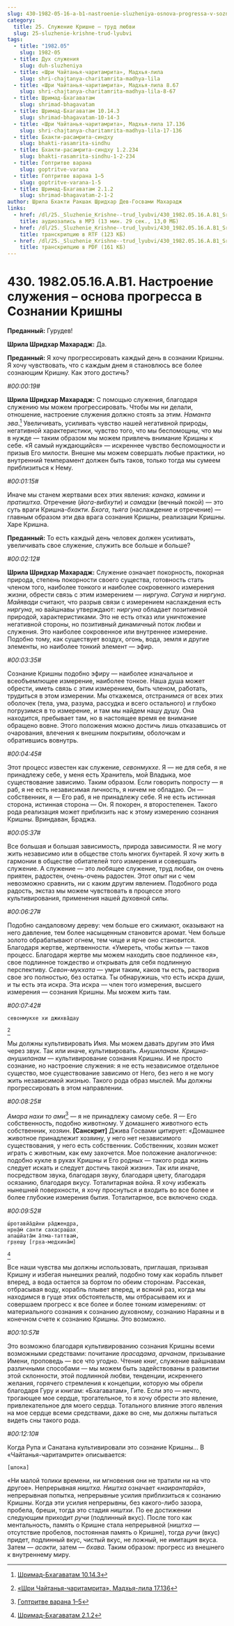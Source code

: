 ```yaml
---
slug: 430-1982-05-16-a-b1-nastroenie-sluzheniya-osnova-progressa-v-soznanii-krishny
category:
  title: 25. Служение Кришне — труд любви
  slug: 25-sluzhenie-krishne-trud-lyubvi
tags:
  - title: "1982.05"
    slug: 1982-05
  - title: Дух служения
    slug: duh-sluzheniya
  - title: «Шри Чайтанья-чаритамрита», Мадхья-лила
    slug: shri-chajtanya-charitamrita-madhya-lila
  - title: «Шри Чайтанья-чаритамрита», Мадхья-лила 8.67
    slug: shri-chajtanya-charitamrita-madhya-lila-8-67
  - title: Шримад-Бхагаватам
    slug: shrimad-bhagavatam
  - title: Шримад-Бхагаватам 10.14.3
    slug: shrimad-bhagavatam-10-14-3
  - title: «Шри Чайтанья-чаритамрита», Мадхья-лила 17.136
    slug: shri-chajtanya-charitamrita-madhya-lila-17-136
  - title: Бхакти-расамрита-синдху
    slug: bhakti-rasamrita-sindhu
  - title: Бхакти-расамрита-синдху 1.2.234
    slug: bhakti-rasamrita-sindhu-1-2-234
  - title: Гоптритве варана
    slug: goptritve-varana
  - title: Гоптритве варана 1–5
    slug: goptritve-varana-1-5
  - title: Шримад-Бхагаватам 2.1.2
    slug: shrimad-bhagavatam-2-1-2
author: Шрила Бхакти Ракшак Шридхар Дев-Госвами Махарадж
links:
  - href: /dl/25._Sluzhenie_Krishne--trud_lyubvi/430_1982.05.16.A.B1_SridharMj_Nastroenie_sluzhenija_osnova_progressa_v_Soznanii_Krishny.mp3
    title: аудиозапись в MP3 (13 мин. 29 сек., 13,0 МБ)
  - href: /dl/25._Sluzhenie_Krishne--trud_lyubvi/430_1982.05.16.A.B1_SridharMj_Nastroenie_sluzhenija_osnova_progressa_v_Soznanii_Krishny.rtf
    title: транскрипцию в RTF (123 КБ)
  - href: /dl/25._Sluzhenie_Krishne--trud_lyubvi/430_1982.05.16.A.B1_SridharMj_Nastroenie_sluzhenija_osnova_progressa_v_Soznanii_Krishny.pdf
    title: транскрипцию в PDF (161 КБ)
---
```


# 430. 1982.05.16.A.B1. Настроение служения – основа прогресса в Сознании Кришны

**Преданный:** Гурудев!

**Шрила Шридхар Махарадж:** Да.

**Преданный:** Я хочу прогрессировать каждый день в сознании Кришны. Я хочу чувствовать, что с каждым днем я становлюсь все более сознающим Кришну. Как этого достичь?

*#00:00:19#*

**Шрила Шридхар Махарадж:** С помощью служения, благодаря служению мы можем прогрессировать. Чтобы мы ни делали, отношение, настроение служения должно стоять за этим. *Наманта эва*.[^_ftn1] Увеличивать, усиливать чувство нашей негативной природы, негативной характеристики, чувство того, что мы беспомощны, что мы в нужде — таким образом мы можем привлечь внимание Кришны к себе. «Я самый нуждающийся» — искреннее чувство беспомощности и призыв Его милости. Внешне мы можем совершать любые практики, но внутренний темперамент должен быть таков, только тогда мы сумеем приблизиться к Нему.

*#00:01:15#*

Иначе мы станем жертвами всех этих явления: *канака*, *камини* и *пратиштха*. Отречение (*йога-вибхути*) и *самадхи* (вечный покой) — это суть враги Кришна-*бхакти*. *Бхога*, *тьяга* (наслаждение и отречение) — главным образом эти два врага сознания Кришны, реализации Кришны. Харе Кришна.

**Преданный:** То есть каждый день человек должен усиливать, увеличивать свое служение, служить все больше и больше?

*#00:02:12#*

**Шрила Шридхар Махарадж:** Служение означает покорность, покорная природа, степень покорности своего существа, готовность стать членом того, наиболее тонкого и наиболее сокровенного измерения жизни, обрести связь с этим измерением — *ниргуна*. *Сагуна* и *ниргуна*. *Майявади* считают, что разрыв связи с измерением наслаждения есть *ниргуна*, но вайшнавы утверждают: *ниргуна* обладает позитивной природой, характеристиками. Это не есть отказ или уничтожение негативной стороны, но позитивный динамичный поток любви и служения. Это наиболее сокровенное или внутреннее измерение. Подобно тому, как существует воздух, огонь, вода, земля и другие элементы, но наиболее тонкий элемент — эфир.

*#00:03:35#*

Сознание Кришны подобно эфиру — наиболее изначальное и всеобъемлющее измерение, наиболее тонкое. Наша душа может обрести, иметь связь с этим измерением, быть членом, работать, трудиться в этом измерении. Мы откажемся, отстранимся от всех этих оболочек (тела, ума, разума, рассудка и всего остального) и глубоко погрузимся в то измерение, и там мы найдем нашу душу. Она находится, пребывает там, но в настоящее время ее внимание обращено вовне. Этого положения можно достичь лишь отказавшись от очарования, влечения к внешним покрытиям, оболочкам и обратившись вовнутрь.

*#00:04:45#*

Этот процесс известен как служение, *севонмукхе*. Я — не для себя, я не принадлежу себе, у меня есть Хранитель, мой Владыка, мое существование зависимо. Таким образом. Если говорить попросту — я раб, я не есть независимая личность, я ничем не обладаю. Он — собственник, я — Его раб, я не принадлежу себе. Я не есть истинная сторона, истинная сторона — Он. Я покорен, я второстепенен. Такого рода реализация может приблизить нас к этому измерению сознания Кришны. Вриндаван, Браджа.

*#00:05:37#*

Все большая и большая зависимость, природа зависимости. Я не могу жить независимо или в обществе столь многих бунтарей. Я хочу жить в гармонии в обществе обитателей того измерения и совершать служение. А служение — это любящее служение, труд любви, он очень приятен, радостен, очень-очень радостен. Этот опыт ни с чем невозможно сравнить, ни с каким другим явлением. Подобного рода радость, экстаз мы можем чувствовать в процессе этого культивирования, применения нашей духовной силы.

*#00:06:27#*

Подобно сандаловому дереву: чем больше его сжимают, оказывают на него давление, тем более насыщенным становится аромат. Чем больше золото обрабатывают огнем, тем чище и ярче оно становится. Благодаря жертве, жертвенности. «Умереть, чтобы жить» — таков процесс. Благодаря жертве мы можем находить свое подлинное «я», свое подлинное тождество и открывать для себя подлинную перспективу. *Севон-мукхата* — умри таким, каков ты есть, растворив свое эго полностью, без остатка. Ты обнаружишь, что есть искра души, и ты есть эта искра. Эта искра — член того измерения, высшего измерения — сознания Кришны. Мы можем жить там.

*#00:07:42#*

    севонмукхе хи джихва̄дау
[^_ftn2]

Мы должны культивировать Имя. Мы можем давать другим это Имя через звук. Так или иначе, культивировать. *Анушиланам*. *Кришна-анушиланам* — культивирование сознания Кришны. И не просто сознание, но настроение служения: я не есть независимое отдельное существо, мое существование зависимо от Него, без него я не могу жить независимой жизнью. Такого рода образ мыслей. Мы должны прогрессировать в этом направлении.

*#00:08:25#*

*Амара нахи то ами*[^_ftn3] — я не принадлежу самому себе. Я — Его собственность, подобно животному. У домашнего животного есть собственник, хозяин. **[Санскрит]** Джива Госвами цитирует: «Домашнее животное принадлежит хозяину, у него нет независимого существования, у него есть собственник. Собственник, хозяин может играть с животным, как ему захочется. Мое положение аналогичное: подобно кукле в руках Кришны и Его родных — такого рода жизнь следует искать и следует достичь такой жизни». Так или иначе, посредством звука, благодаря звуку, благодаря цвету, благодаря осязанию, благодаря вкусу. Тоталитарная война. Я хочу избежать нынешней поверхности, я хочу проснуться и входить во все более и более глубокие измерения бытия. Тоталитарное, все включено сюда.

*#00:09:52#*

    ш́ротавйа̄дӣни ра̄джендра,
    нр̣н̣а̄м̇ санти сахасраш́ах̣
    апаш́йата̄м а̄тма-таттвам̇,
    гр̣хеш̣у [гр̣ха-медхина̄м]
[^_ftn4]

Все наши чувства мы должны использовать, приглашая, призывая Кришну и избегая нынешних реалий, подобно тому как корабль плывет вперед, а вода остается за бортом по обеим сторонам. Рассекая, отбрасывая воду, корабль плывет вперед, и всякий раз, когда мы находимся в гуще этих обстоятельств, мы отбрасываем их и совершаем прогресс к все более и более тонким измерениям: от материального сознания к сознанию духовному, сознанию Нараяны и в конечном счете к сознанию Кришны. Это возможно.

*#00:10:57#*

Это возможно благодаря культивированию сознания Кришны всеми возможными средствами: почитание *прасадама*, *арчанам*, призывание Имени, проповедь — все что угодно. Чтение книг, служение вайшнавам различными способами — мы можем быть задействованы в развитии этой склонности, этой подлинной любви, тенденции, искреннего желания, горячего стремления к концепции, которую мы обрели благодаря Гуру и книгам: «Бхагаватам», Гите. Если это — нечто, трогающее мое сердце, трогательное, то я хочу обрести это явление, привлекательное для моего сердца. Тотального влияние этого явления на мое сердце всеми средствами, даже во сне, мы должны пытаться видеть сны такого рода.

*#00:12:10#*

Когда Рупа и Санатана культивировали это сознание Кришны… В «Чайтанья-чаритамрите» описывается:

    [шлока]

«Ни малой толики времени, ни мгновения они не тратили ни на что другое». Непрерывная *ништха. Ништха* означает «*наирантарйа*», непрерывная попытка, непрерывные усилия приблизиться к сознанию Кришны. Когда эти усилия непрерывны, без какого-либо зазора, пробела, бреши, тогда это стадия *ништхи*. По ее достижении следующим приходит *ручи* (подлинный вкус). После того как ментальность, память о Кришне стала непрерывной (*ништха* — отсутствие пробелов, постоянная память о Кришне), тогда *ручи* (вкус) придет, подлинный вкус, чистый вкус, не ложный, не имитация вкуса. Затем — *асакти*, затем — *бхава*. Таким образом: прогресс из внешнего к внутреннему миру.



[^_ftn1]: [Шримад-Бхагаватам 10.14.3](../notes/shrimad-bhagavatam/shrimad-bhagavatam-10-14-3.md)

[^_ftn2]: [«Шри Чайтанья-чаритамрита», Мадхья-лила 17.136](../notes/shri-chajtanya-charitamrita-madhya-lila/shri-chajtanya-charitamrita-madhya-lila-17-136.md)

[^_ftn3]: [Гоптритве варана 1–5](../notes/goptritve-varana/goptritve-varana-1-5.md)

[^_ftn4]: [Шримад-Бхагаватам 2.1.2](../notes/shrimad-bhagavatam/shrimad-bhagavatam-2-1-2.md)
